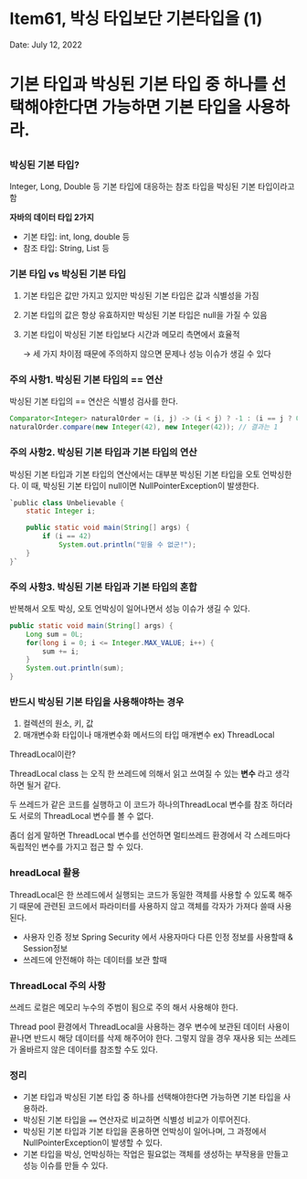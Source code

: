 # Item61, 박싱 타입보단 기본타입을 (1)

Date: July 12, 2022

# 기본 타입과 박싱된 기본 타입 중 하나를 선택해야한다면 가능하면 기본 타입을 사용하라.

## 

### **박싱된 기본 타입?**

Integer, Long, Double 등 기본 타입에 대응하는 참조 타입을 박싱된 기본 타입이라고 함

**자바의 데이터 타입 2가지**

- 기본 타입: int, long, double 등
- 참조 타입: String, List 등

### **기본 타입 vs 박싱된 기본 타입**

1. 기본 타입은 값만 가지고 있지만 박싱된 기본 타입은 값과 식별성을 가짐
2. 기본 타입의 값은 항상 유효하지만 박싱된 기본 타입은 null을 가질 수 있음
3. 기본 타입이 박싱된 기본 타입보다 시간과 메모리 측면에서 효율적
    
    → 세 가지 차이점 때문에 주의하지 않으면 문제나 성능 이슈가 생길 수 있다
    

### **주의 사항1. 박싱된 기본 타입의 == 연산**

박싱된 기본 타입의 == 연산은 식별성 검사를 한다.

```java
Comparator<Integer> naturalOrder = (i, j) -> (i < j) ? -1 : (i == j ? 0 : 1);
naturalOrder.compare(new Integer(42), new Integer(42)); // 결과는 1
```

### **주의 사항2. 박싱된 기본 타입과 기본 타입의 연산**

박싱된 기본 타입과 기본 타입의 연산에서는 대부분 박싱된 기본 타입을 오토 언박싱한다. 이 때, 박싱된 기본 타입이 null이면 NullPointerException이 발생한다.

```java
`public class Unbelievable {
	static Integer i;

	public static void main(String[] args) {
		if (i == 42)
			System.out.println("믿을 수 없군!");
	}
}`
```

### **주의 사항3. 박싱된 기본 타입과 기본 타입의 혼합**

반복해서 오토 박싱, 오토 언박싱이 일어나면서 성능 이슈가 생길 수 있다.

```java
public static void main(String[] args) {
	Long sum = 0L;
	for(long i = 0; i <= Integer.MAX_VALUE; i++) {
		sum += i;
	}
	System.out.println(sum);
}
```

### **반드시 박싱된 기본 타입을 사용해야하는 경우**

1. 컬렉션의 원소, 키, 값
2. 매개변수화 타입이나 매개변수화 메서드의 타입 매개변수 ex) ThreadLocal

ThreadLocal이란?

ThreadLocal class 는 오직 한 쓰레드에 의해서 읽고 쓰여질 수 있는 **변수** 라고 생각 하면 될거 같다.

두 쓰레드가 같은 코드를 실행하고 이 코드가 하나의ThreadLocal 변수를 참조 하더라도 서로의 ThreadLocal 변수를 볼 수 없다.

좀더 쉽게 말하면 ThreadLocal 변수를 선언하면 멀티쓰레드 환경에서 각 스레드마다 독립적인 변수를 가지고 접근 할 수 있다.

### **hreadLocal 활용**

ThreadLocal은 한 쓰레드에서 실행되는 코드가 동일한 객체를 사용할 수 있도록 해주기 때문에 관련된 코드에서 파라미터를 사용하지 않고 객체를 각자가 가져다 쓸때 사용 된다.

- 사용자 인증 정보 Spring Security 에서 사용자마다 다른 인정 정보를 사용할때 & Session정보
- 쓰레드에 안전해야 하는 데이터를 보관 할때

### **ThreadLocal 주의 사항**

쓰레드 로컬은 메모리 누수의 주범이 됨으로 주의 해서 사용해야 한다.

Thread pool 환경에서 ThreadLocal을 사용하는 경우 변수에 보관된 데이터 사용이 끝나면 반드시 해당 데이터를 삭제 해주어야 한다. 그렇지 않을 경우 재사용 되는 쓰레드가 올바르지 않은 데이터를 참조할 수도 있다.

### **정리**

- 기본 타입과 박싱된 기본 타입 중 하나를 선택해야한다면 가능하면 기본 타입을 사용하라.
- 박싱된 기본 타입을 `==` 연산자로 비교하면 식별성 비교가 이루어진다.
- 박싱된 기본 타입과 기본 타입을 혼용하면 언박싱이 일어나며, 그 과정에서 NullPointerException이 발생할 수 있다.
- 기본 타입을 박싱, 언박싱하는 작업은 필요없는 객체를 생성하는 부작용을 만들고 성능 이슈를 만들 수 있다.
